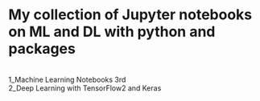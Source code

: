# My collection of Jupyter notebooks on ML and DL with python and packages

<br/> 1_Machine Learning Notebooks 3rd
<br/> 2_Deep Learning with TensorFlow2 and Keras